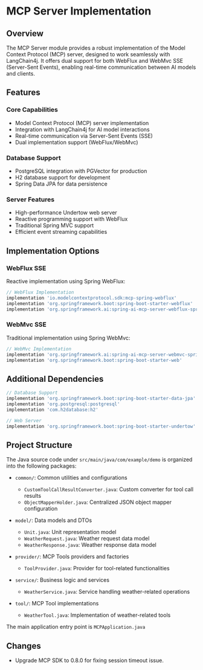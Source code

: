 # MCP Server Implementation

## Overview

The MCP Server module provides a robust implementation of the Model Context Protocol (MCP) server, designed to work seamlessly with LangChain4j. It offers dual support for both WebFlux and WebMvc SSE (Server-Sent Events), enabling real-time communication between AI models and clients.

## Features

### Core Capabilities

- Model Context Protocol (MCP) server implementation
- Integration with LangChain4j for AI model interactions
- Real-time communication via Server-Sent Events (SSE)
- Dual implementation support (WebFlux/WebMvc)

### Database Support

- PostgreSQL integration with PGVector for production
- H2 database support for development
- Spring Data JPA for data persistence

### Server Features

- High-performance Undertow web server
- Reactive programming support with WebFlux
- Traditional Spring MVC support
- Efficient event streaming capabilities

## Implementation Options

### WebFlux SSE

Reactive implementation using Spring WebFlux:

```gradle
// WebFlux Implementation
implementation 'io.modelcontextprotocol.sdk:mcp-spring-webflux'
implementation 'org.springframework.boot:spring-boot-starter-webflux'
implementation 'org.springframework.ai:spring-ai-mcp-server-webflux-spring-boot-starter'
```

### WebMvc SSE

Traditional implementation using Spring WebMvc:

```gradle
// WebMvc Implementation
implementation 'org.springframework.ai:spring-ai-mcp-server-webmvc-spring-boot-starter'
implementation 'org.springframework.boot:spring-boot-starter-web'
```

## Additional Dependencies

```gradle
// Database Support
implementation 'org.springframework.boot:spring-boot-starter-data-jpa'
implementation 'org.postgresql:postgresql'
implementation 'com.h2database:h2'

// Web Server
implementation 'org.springframework.boot:spring-boot-starter-undertow'
```

## Project Structure

The Java source code under `src/main/java/com/example/demo` is organized into the following packages:

- `common/`: Common utilities and configurations
  - `CustomToolCallResultConverter.java`: Custom converter for tool call results
  - `ObjectMapperHolder.java`: Centralized JSON object mapper configuration

- `model/`: Data models and DTOs
  - `Unit.java`: Unit representation model
  - `WeatherRequest.java`: Weather request data model
  - `WeatherResponse.java`: Weather response data model

- `provider/`: MCP Tools providers and factories
  - `ToolProvider.java`: Provider for tool-related functionalities

- `service/`: Business logic and services
  - `WeatherService.java`: Service handling weather-related operations

- `tool/`: MCP Tool implementations
  - `WeatherTool.java`: Implementation of weather-related tools

The main application entry point is `MCPApplication.java`

## Changes

- Upgrade MCP SDK to 0.8.0 for fixing session timeout issue.